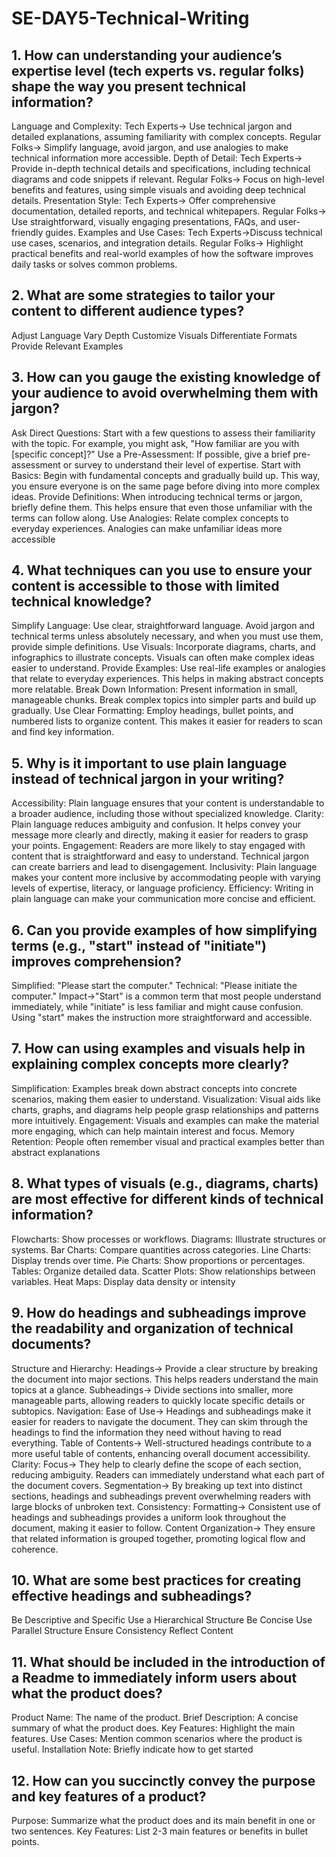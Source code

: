# SE-DAY5-Technical-Writing
## 1. How can understanding your audience’s expertise level (tech experts vs. regular folks) shape the way you present technical information?

Language and Complexity:
Tech Experts-> Use technical jargon and detailed explanations, assuming familiarity with complex concepts.
Regular Folks-> Simplify language, avoid jargon, and use analogies to make technical information more accessible.
Depth of Detail:
Tech Experts-> Provide in-depth technical details and specifications, including technical diagrams and code snippets if relevant.
Regular Folks-> Focus on high-level benefits and features, using simple visuals and avoiding deep technical details.
Presentation Style:
Tech Experts-> Offer comprehensive documentation, detailed reports, and technical whitepapers.
Regular Folks-> Use straightforward, visually engaging presentations, FAQs, and user-friendly guides.
Examples and Use Cases:
Tech Experts->Discuss technical use cases, scenarios, and integration details.
Regular Folks-> Highlight practical benefits and real-world examples of how the software improves daily tasks or solves common problems.

## 2. What are some strategies to tailor your content to different audience types?
Adjust Language
Vary Depth
Customize Visuals
Differentiate Formats
Provide Relevant Examples

## 3. How can you gauge the existing knowledge of your audience to avoid overwhelming them with jargon?
Ask Direct Questions: Start with a few questions to assess their familiarity with the topic. For example, you might ask, "How familiar are you with [specific concept]?"
Use a Pre-Assessment: If possible, give a brief pre-assessment or survey to understand their level of expertise.
Start with Basics: Begin with fundamental concepts and gradually build up. This way, you ensure everyone is on the same page before diving into more complex ideas.
Provide Definitions: When introducing technical terms or jargon, briefly define them. This helps ensure that even those unfamiliar with the terms can follow along.
Use Analogies: Relate complex concepts to everyday experiences. Analogies can make unfamiliar ideas more accessible

## 4. What techniques can you use to ensure your content is accessible to those with limited technical knowledge?
Simplify Language: Use clear, straightforward language. Avoid jargon and technical terms unless absolutely necessary, and when you must use them, provide simple definitions.
Use Visuals: Incorporate diagrams, charts, and infographics to illustrate concepts. Visuals can often make complex ideas easier to understand.
Provide Examples: Use real-life examples or analogies that relate to everyday experiences. This helps in making abstract concepts more relatable.
Break Down Information: Present information in small, manageable chunks. Break complex topics into simpler parts and build up gradually.
Use Clear Formatting: Employ headings, bullet points, and numbered lists to organize content. This makes it easier for readers to scan and find key information.

## 5. Why is it important to use plain language instead of technical jargon in your writing?

Accessibility: Plain language ensures that your content is understandable to a broader audience, including those without specialized knowledge. 
Clarity: Plain language reduces ambiguity and confusion. It helps convey your message more clearly and directly, making it easier for readers to grasp your points.
Engagement: Readers are more likely to stay engaged with content that is straightforward and easy to understand. Technical jargon can create barriers and lead to disengagement.
Inclusivity: Plain language makes your content more inclusive by accommodating people with varying levels of expertise, literacy, or language proficiency. 
Efficiency: Writing in plain language can make your communication more concise and efficient.

## 6. Can you provide examples of how simplifying terms (e.g., "start" instead of "initiate") improves comprehension?
Simplified: "Please start the computer."
Technical: "Please initiate the computer."
Impact->"Start" is a common term that most people understand immediately, while "initiate" is less familiar and might cause confusion. Using "start" makes the instruction more straightforward and accessible.

## 7. How can using examples and visuals help in explaining complex concepts more clearly?
Simplification: Examples break down abstract concepts into concrete scenarios, making them easier to understand.
Visualization: Visual aids like charts, graphs, and diagrams help people grasp relationships and patterns more intuitively.
Engagement: Visuals and examples can make the material more engaging, which can help maintain interest and focus. 
Memory Retention: People often remember visual and practical examples better than abstract explanations

## 8. What types of visuals (e.g., diagrams, charts) are most effective for different kinds of technical information?
Flowcharts: Show processes or workflows.
Diagrams: Illustrate structures or systems.
Bar Charts: Compare quantities across categories.
Line Charts: Display trends over time.
Pie Charts: Show proportions or percentages.
Tables: Organize detailed data.
Scatter Plots: Show relationships between variables.
Heat Maps: Display data density or intensity

## 9. How do headings and subheadings improve the readability and organization of technical documents?

Structure and Hierarchy:
Headings-> Provide a clear structure by breaking the document into major sections. This helps readers understand the main topics at a glance.
Subheadings-> Divide sections into smaller, more manageable parts, allowing readers to quickly locate specific details or subtopics.
Navigation:
Ease of Use-> Headings and subheadings make it easier for readers to navigate the document. They can skim through the headings to find the information they need without having to read everything.
Table of Contents-> Well-structured headings contribute to a more useful table of contents, enhancing overall document accessibility.
Clarity:
Focus-> They help to clearly define the scope of each section, reducing ambiguity. Readers can immediately understand what each part of the document covers.
Segmentation-> By breaking up text into distinct sections, headings and subheadings prevent overwhelming readers with large blocks of unbroken text.
Consistency:
Formatting-> Consistent use of headings and subheadings provides a uniform look throughout the document, making it easier to follow.
Content Organization-> They ensure that related information is grouped together, promoting logical flow and coherence.

## 10. What are some best practices for creating effective headings and subheadings?
Be Descriptive and Specific
Use a Hierarchical Structure
Be Concise
Use Parallel Structure
Ensure Consistency
Reflect Content

## 11. What should be included in the introduction of a Readme to immediately inform users about what the product does?
Product Name: The name of the product.
Brief Description: A concise summary of what the product does.
Key Features: Highlight the main features.
Use Cases: Mention common scenarios where the product is useful.
Installation Note: Briefly indicate how to get started

## 12. How can you succinctly convey the purpose and key features of a product?
Purpose: Summarize what the product does and its main benefit in one or two sentences.
Key Features: List 2-3 main features or benefits in bullet points.
